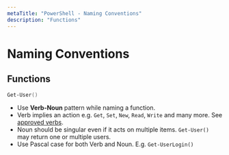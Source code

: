 ```yaml
---
metaTitle: "PowerShell - Naming Conventions"
description: "Functions"
---
```


# Naming Conventions




## Functions


```powershell
Get-User()

```


- Use **Verb-Noun** pattern while naming a function.
- Verb implies an action e.g. `Get`, `Set`, `New`, `Read`, `Write` and many more. See [approved verbs](https://msdn.microsoft.com/en-us/library/ms714428(v=vs.85).aspx).
- Noun should be singular even if it acts on multiple items. `Get-User()` may return one or multiple users.
- Use Pascal case for both Verb and Noun. E.g. `Get-UserLogin()`

